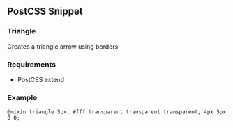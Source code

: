 ## PostCSS Snippet

### Triangle

Creates a triangle arrow using borders

### Requirements

* PostCSS extend

### Example

```
@mixin triangle 5px, #fff transparent transparent transparent, 4px 5px 0 0;
```
